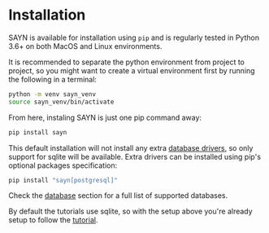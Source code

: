 # Installation

SAYN is available for installation using `pip` and is regularly tested in Python 3.6+ on both
MacOS and Linux environments.

It is recommended to separate the python environment from project to project, so you might want to
create a virtual environment first by running the following in a terminal:

```bash
python -m venv sayn_venv
source sayn_venv/bin/activate
```

From here, instaling SAYN is just one pip command away:

```bash
pip install sayn
```

This default installation will not install any extra [database drivers](databases/overview.md), so
only support for sqlite will be available. Extra drivers can be installed using pip's optional
packages specification:

```bash
pip install "sayn[postgresql]"
```

Check the [database](databases/overview.md) section for a full list of supported databases.

By default the tutorials use sqlite, so with the setup above you're already setup to follow the
[tutorial](tutorials/tutorial_part1.md).
